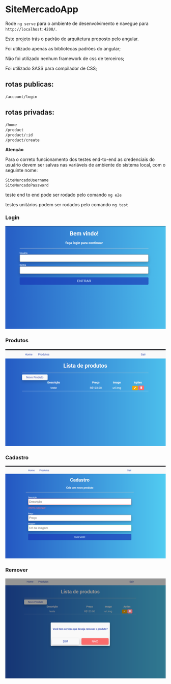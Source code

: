 # SiteMercadoApp

Rode `ng serve` para o ambiente de desenvolvimento e navegue para `http://localhost:4200/`.

Este projeto trás o padrão de arquitetura proposto pelo angular.

Foi utilizado apenas as bibliotecas padrões do angular;

Não foi utilizado nenhum framework de css de terceiros;

Foi utilizado SASS para compilador de CSS;

## rotas publicas:
```
/account/login
```

## rotas privadas:
```
/home
/product
/product/:id
/product/create
```

**Atenção**

Para o correto funcionamento dos testes end-to-end as credenciais do usuário devem
ser salvas nas variáveis de ambiente do sistema local, com o seguinte nome:
```
SiteMercadoUsername
SiteMercadoPassword
```

teste end to end pode ser rodado pelo comando `ng e2e`

testes unitários podem ser rodados pelo comando `ng test`


### Login
![login](login.png) 

### Produtos
![produtos](produtos.png) 

### Cadastro
![cadastro](cadastro.png)

### Remover
![remover](remove.png)

